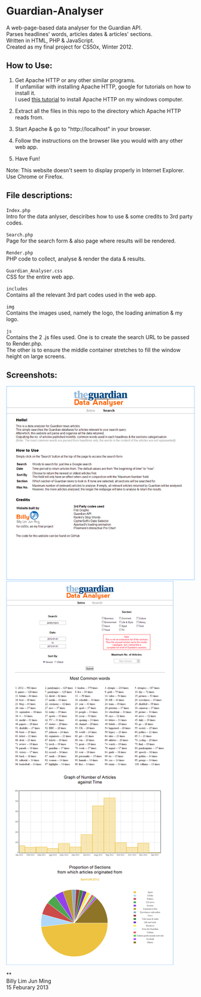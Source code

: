Guardian-Analyser
=================
A web-page-based data analyser for the Guardian API.  
Parses headlines' words, articles dates & articles' sections.  
Written in HTML, PHP & JavaScript.  
Created as my final project for CS50x, Winter 2012.   

## How to Use:
1. Get Apache HTTP or any other similar programs.  
   If unfamiliar with installing Apache HTTP, google for tutorials on how to install it.  
	I used [this tutorial](http://lifeofageekadmin.com/how-install-apache-2-4-php-5-4-and-mysql-5-5-21-on-windows-7/) to install Apache HTTP on my windows computer.

2. Extract all the files in this repo to the directory which Apache HTTP reads from.  

3. Start Apache & go to "http://localhost" in your browser.  

4. Follow the instructions on the browser like you would with any other web app. 

5. Have Fun!  

Note: This website doesn't seem to display properly in Internet Explorer. Use Chrome or Firefox.  


## File descriptions:
`Index.php`  
Intro for the data anlyser, desciribes how to use & some credits to 3rd party codes.  

`Search.php`  
Page for the search form & also page where results will be rendered.  

`Render.php`  
PHP code to collect, analyse & render the data & results.  

`Guardian_Analyser.css`  
CSS for the entire web app.  

`includes`  
Contains all the relevant 3rd part codes used in the web app. 

`img`  
Contains the images used, namely the logo, the loading animation & my logo.  

`js`  
Contains the 2 .js files used. One is to create the search URL to be passed to Render.php.  
The other is to ensure the middle container stretches to fill the window height on large screens.  

## Screenshots:
![Intro screenshot](screenshots/Intro.jpg)  
![Search screenshot](screenshots/Search.jpg)  

**  
Billy Lim Jun Ming  
15 Feburary 2013